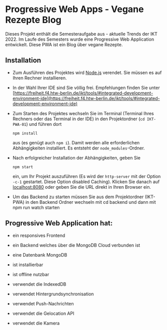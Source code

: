 # Progressive Web Apps - Vegane Rezepte Blog

Dieses Projekt enthält die Semesteraufgabe aus - aktuelle Trends der IKT 2022. Im Laufe des Semesters wurde eine Progressive Web Application entwickelt. Diese PWA ist ein Blog über vegane Rezepte. 

## Installation

- Zum Ausführen des Projektes wird [Node.js](https://nodejs.org) verendet. Sie müssen es auf Ihren Rechner installieren. 

- In der Wahl Ihrer IDE sind Sie völlig frei. Empfehlungen finden Sie unter [https://freiheit.f4.htw-berlin.de/ikt/tools/#integrated-development-environment-ide](https://freiheit.f4.htw-berlin.de/ikt/tools/#integrated-development-environment-ide)

- Zum Starten des Projektes wechseln Sie im Terminal (Terminal Ihres Rechners oder das Terminal in der IDE) in den Projektordner (`cd IKT-PWA-01`) und führen dort 

	`npm install` 

	aus (es genügt auch `npm i`). Damit werden alle erforderlichen Abhängigkeiten installiert. Es entsteht der `node_modules`-Ordner. 

- Nach erfolgreicher Installation der Abhängigkeiten, geben Sie  

	`npm start` 

	ein, um Ihr Projekt auszuführen (Es wird der `http-server` mit der Option `-c-1` gestartet. Diese Option disabled Caching). Klicken Sie danach auf [localhost:8080](http://localhost:8080) oder geben Sie die URL direkt in Ihren Browser ein.

- Um das Backend zu starten müssen Sie aus dem Projektordner (IKT-PWA) in den Backend Ordner wechseln mit cd backend und dann mit npm run watch starten

## Progressive Web Application hat:

- ein responsives Frontend

- ein Backend welches über die MongoDB Cloud verbunden ist

- eine Datenbank MongoDB 

- ist installierbar

- ist offline nutzbar

- verwendet die IndexedDB

- verwendet Hintergrundsynchronisation

- verwendet Push-Nachrichten

- verwendet die Gelocation API

- verwendet die Kamera